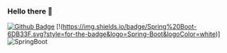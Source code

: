 ### Hello there 👋
[![Github Badge](https://img.shields.io/badge/-Github-000?style=quare&labelColor=000&logo=Github&logoColor=white&link=link)](https://github.com/saidyanak)
[!(https://img.shields.io/badge/Spring%20Boot-6DB33F.svg?style=for-the-badge&logo=Spring-Boot&logoColor=white)]
![SpringBoot](<https://img.shields.io/badge/Spring%20Boot-6DB33F.svg?style=for-the-badge&logo=Spring-Boot&logoColor=white>)
<!--
**saidyanak/saidyanak** is a ✨ _special_ ✨ repository because its `README.md` (this file) appears on your GitHub profile.

Here are some ideas to get you started:

- 🔭 I’m currently working on ...
- 🌱 I’m currently learning ...
- 👯 I’m looking to collaborate on ...
- 🤔 I’m looking for help with ...
- 💬 Ask me about ...
- 📫 How to reach me: ...
- 😄 Pronouns: ...
- ⚡ Fun fact: ...

